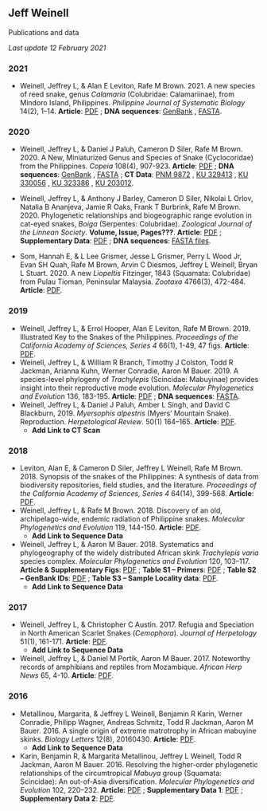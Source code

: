 ## Jeff Weinell
 Publications and data
 
 *Last update 12 February 2021*


### 2021
 - Weinell, Jeffrey L, & Alan E Leviton, Rafe M Brown. 2021. A new species of reed snake, genus *Calamaria* (Colubridae: Calamariinae), from Mindoro Island, Philippines. *Philippine Journal of Systematic Biology* 14(2), 1–14. 
**Article**: [PDF](https://github.com/JeffWeinell/publications/raw/main/papers/Weinell-et-al_2021_Calamaria-alcalai.pdf)
; **DNA sequences**: [GenBank](https://github.com/JeffWeinell/publications/raw/main/data/Weinell-et-al_2021_Calamaria-alcalai_DNA-sequences.gb)
, [FASTA](https://github.com/JeffWeinell/publications/raw/main/data/Weinell-et-al_2021_Calamaria-alcalai_DNA-sequences.fas).

### 2020
 - Weinell, Jeffrey L, & Daniel J Paluh, Cameron D Siler, Rafe M Brown. 2020. A New, Miniaturized Genus and Species of Snake (Cyclocoridae) from the Philippines. *Copeia* 108(4), 907-923.
**Article**: [PDF](https://github.com/JeffWeinell/publications/raw/main/papers/Weinell-et-al_2020_Levitonius.pdf)
; **DNA sequences**: [GenBank](https://github.com/JeffWeinell/publications/raw/main/data/Weinell-et-al_2020_Levitonius_DNA-sequences.gb)
, [FASTA](https://github.com/JeffWeinell/publications/raw/main/data/Weinell-et-al_2020_Levitonius_DNA-sequences.fas)
; **CT Data**: [PNM 9872](https://www.morphosource.org/concern/biological_specimens/000S11368)
, [KU 329413](https://www.morphosource.org/concern/biological_specimens/000S11367)
, [KU 330056](https://www.morphosource.org/concern/biological_specimens/000123947)
, [KU 323386](https://www.morphosource.org/concern/biological_specimens/000S11369)
, [KU 203012](https://www.morphosource.org/concern/biological_specimens/000049617).

 - Weinell, Jeffrey L, & Anthony J Barley, Cameron D Siler, Nikolai L Orlov, Natalia B Ananjeva, Jamie R Oaks, Frank T Burbrink, Rafe M Brown. 2020. Phylogenetic relationships and biogeographic range evolution in cat-eyed snakes, *Boiga* (Serpentes: Colubridae). *Zoological Journal of the Linnean Society*. **Volume, Issue, Pages???**.
**Article**: [PDF](https://github.com/JeffWeinell/publications/raw/main/papers/Weinell-et-al-2020_Boiga-Biogeography_ZJLS_Advance-Article.pdf)
; **Supplementary Data**: [PDF](https://github.com/JeffWeinell/publications/raw/main/data/Weinell_Boiga_ZJLS_zlaa090_SupplementaryData_GENBANK_IDs_CORRECTED.pdf)
; **DNA sequences**: [FASTA files](https://github.com/JeffWeinell/Boiga).

 - Som, Hannah E, & L Lee Grismer, Jesse L Grismer, Perry L Wood Jr, Evan SH Quah, Rafe M Brown, Arvin C Diesmos, Jeffrey L Weinell, Bryan L Stuart. 2020. A new *Liopeltis* Fitzinger, 1843 (Squamata: Colubridae) from Pulau Tioman, Peninsular Malaysia. *Zootaxa* 4766(3), 472-484.
**Article**: [PDF](https://github.com/JeffWeinell/publications/raw/main/papers/Som-et-al_2020_Liopeltis-tiomanica.pdf).

### 2019
 - Weinell, Jeffrey L, & Errol Hooper, Alan E Leviton, Rafe M Brown. 2019. Illustrated Key to the Snakes of the Philippines. *Proceedings of the California Academy of Sciences, Series 4* 66(1), 1-49, 47 figs.
**Article**: [PDF](https://github.com/JeffWeinell/publications/raw/main/papers/Weinell-et-al_2019c_Illustrated-Key-to-Philippine-Snakes_Final-Version_HQ.pdf).
 - Weinell, Jeffrey L, & William R Branch, Timothy J Colston, Todd R Jackman, Arianna Kuhn, Werner Conradie, Aaron M Bauer. 2019. A species-level phylogeny of *Trachylepis* (Scincidae: Mabuyinae) provides insight into their reproductive mode evolution. *Molecular Phylogenetics and Evolution* 136, 183-195.
**Article**: [PDF](https://github.com/JeffWeinell/publications/raw/main/papers/Weinell-et-al_2019b_Trachylepis_FinalVersion.pdf)
; **DNA sequences**: [FASTA](https://github.com/JeffWeinell/publications/raw/main/data/Weinell-et-al_2019_Trachylepis_DNA-sequences.fas).
 - Weinell, Jeffrey L, & Daniel J Paluh, Amber L Singh, and David C Blackburn, 2019. *Myersophis alpestris* (Myers’ Mountain Snake). Reproduction. *Herpetological Review*. 50(1) 164–165.
**Article**: [PDF](https://github.com/JeffWeinell/publications/raw/main/papers/Weinell-et-al_2019a_Myersophis-alpestris_reproduction_HerpReview.pdf).
   - **Add Link to CT Scan**

### 2018
 - Leviton, Alan E, & Cameron D Siler, Jeffrey L Weinell, Rafe M Brown. 2018. Synopsis of the snakes of the Philippines: A synthesis of data from biodiversity repositories, field studies, and the literature. *Proceedings of the California Academy of Sciences, Series 4* 64(14), 399-568.
**Article**: [PDF](https://github.com/JeffWeinell/publications/raw/main/papers/Leviton-et-al_2018_SynopsisPhilippineSnakes.pdf).
 - Weinell, Jeffrey L, & Rafe M Brown. 2018. Discovery of an old, archipelago-wide, endemic radiation of Philippine snakes. *Molecular Phylogenetics and Evolution* 119, 144-150.
**Article**: [PDF](https://github.com/JeffWeinell/publications/raw/main/papers/Weinell-&-Brown_2018_Cyclocorinae.pdf).
   - **Add Link to Sequence Data**
 - Weinell, Jeffrey L, & Aaron M Bauer. 2018. Systematics and phylogeography of the widely distributed African skink *Trachylepis varia* species complex. *Molecular Phylogenetics and Evolution* 120, 103–117.
**Article & Supplementary Figs**: [PDF](https://github.com/JeffWeinell/publications/raw/main/papers/Weinell2018_Trachylepis-varia_MPE_Final_WithSupplementary.pdf)
; **Table S1 – Primers**: [PDF](https://github.com/JeffWeinell/publications/raw/main/data/Weinell2018_Trachylepis-varia_MPE_TableS1_primers.pdf)
; **Table S2 – GenBank IDs**: [PDF](https://github.com/JeffWeinell/publications/raw/main/data/Weinell2018_Trachylepis-varia_MPE_TableS2_genbank.pdf)
; **Table S3 – Sample Locality data**: [PDF](https://github.com/JeffWeinell/publications/raw/main/data/Weinell2018_Trachylepis-varia_MPE_TableS3_LocalityData.pdf).
   - **Add Link to Sequence Data**

### 2017
 - Weinell, Jeffrey L, & Christopher C Austin. 2017. Refugia and Speciation in North American Scarlet Snakes (*Cemophora*). *Journal of Herpetology* 51(1), 161-171.
**Article**: [PDF](https://github.com/JeffWeinell/publications/raw/main/papers/Weinell-&-Austin_2017_Cemophora.pdf).
   - **Add Link to Sequence Data**
 - Weinell, Jeffrey L, & Daniel M Portik, Aaron M Bauer. 2017. Noteworthy records of amphibians and reptiles from Mozambique. *African Herp News* 65, 4-10.
**Article**: [PDF](https://github.com/JeffWeinell/publications/raw/main/papers/Weinell-et-al_2017_MozambiqueNote.pdf).

### 2016
 - Metallinou, Margarita, & Jeffrey L Weinell, Benjamin R Karin, Werner Conradie, Philipp Wagner, Andreas Schmitz, Todd R Jackman, Aaron M Bauer. 2016. A single origin of extreme matrotrophy in African mabuyine skinks. *Biology Letters* 12(8), 20160430.
**Article**: [PDF](https://github.com/JeffWeinell/publications/raw/main/papers/Metallinou-et-al_2016.pdf).
   - **Add Link to Sequence Data**
 - Karin, Benjamin R, & Margarita Metallinou, Jeffrey L Weinell, Todd R Jackman, Aaron M Bauer. 2016. Resolving the higher-order phylogenetic relationships of the circumtropical *Mabuya* group (Squamata: Scincidae): An out-of-Asia diversification. *Molecular Phylogenetics and Evolution* 102, 220–232.
**Article**: [PDF](https://github.com/JeffWeinell/publications/raw/main/papers/Karin-et-al_2016_Mabuya-group.pdf)
; **Supplementary Data 1**: [PDF](https://github.com/JeffWeinell/publications/raw/main/data/Karin-et-al_2016_SupplementaryData1.pdf)
; **Supplementary Data 2**: [PDF](https://github.com/JeffWeinell/publications/raw/main/data/Karin-et-al_2016_SupplementaryData2.xlsx).




